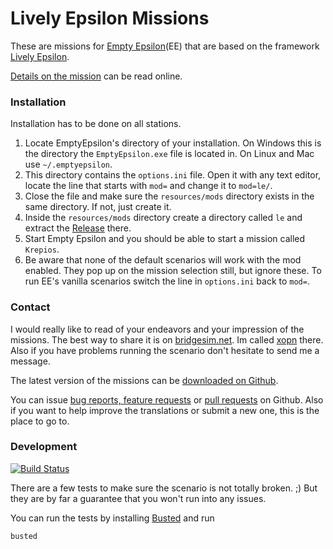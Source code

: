 # Lively Epsilon Missions

These are missions for [Empty Epsilon](https://daid.github.io/EmptyEpsilon/)(EE) that are based
on the framework [Lively Epsilon](https://czenker.github.io/lively-epsilon/).

[Details on the mission](https://czenker.github.io/lively-epsilon-missions/) can be read online.

### Installation

Installation has to be done on all stations.

1. Locate EmptyEpsilon's directory of your installation. On Windows this is the directory the `EmptyEpsilon.exe`
file is located in. On Linux and Mac use `~/.emptyepsilon`.
2. This directory contains the `options.ini` file. Open it with any text editor, locate the line that starts with `mod=` and change it to `mod=le/`.
3. Close the file and make sure the `resources/mods` directory exists in the same directory. If not, just create it.
4. Inside the `resources/mods` directory create a directory called `le` and extract the [Release](https://github.com/czenker/lively-epsilon-missions/releases) there.
5. Start Empty Epsilon and you should be able to start a mission called `Krepios`.
6. Be aware that none of the default scenarios will work with the mod enabled. They pop up on the mission selection still, but ignore these. To run EE's vanilla scenarios switch the line in `options.ini` back to `mod=`.

### Contact

I would really like to read of your endeavors and your impression of the missions. 
The best way to share it is on [bridgesim.net](http://bridgesim.net/categories/emptyepsilon). Im called [xopn](http://bridgesim.net/profile/1483/xopn) there.
Also if you have problems running the scenario don't hesitate to send me a message.

The latest version of the missions can be [downloaded on Github](https://github.com/czenker/lively-epsilon-missions/releases).

You can issue [bug reports, feature requests](https://github.com/czenker/lively-epsilon-missions/issues) or [pull requests](https://github.com/czenker/lively-epsilon-missions/pulls) on Github. 
Also if you want to help improve the translations or submit a new one, this is the place to go to.

### Development

[![Build Status](https://travis-ci.org/czenker/lively-epsilon-missions.svg?branch=master)](https://travis-ci.org/czenker/lively-epsilon-missions)

There are a few tests to make sure the scenario is not totally broken. ;) But they are by far a guarantee that
you won't run into any issues.

You can run the tests by installing [Busted](https://olivinelabs.com/busted/) and run

```bash
busted
```
